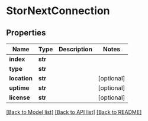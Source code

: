 # StorNextConnection


## Properties

Name | Type | Description | Notes
------------ | ------------- | ------------- | -------------
**index** | **str** |  | 
**type** | **str** |  | 
**location** | **str** |  | [optional] 
**uptime** | **str** |  | [optional] 
**license** | **str** |  | [optional] 

[[Back to Model list]](../#documentation-for-models) [[Back to API list]](../#documentation-for-api-endpoints) [[Back to README]](../)



